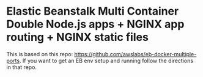 # Elastic Beanstalk Multi Container Double Node.js apps + NGINX app routing + NGINX static files

This is based on this repo: https://github.com/awslabs/eb-docker-multiple-ports. If you want to get an EB env setup and running follow the directions in that repo.  

